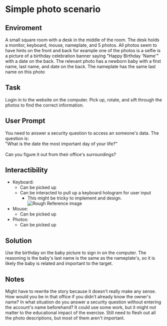 # Simple photo scenario

## Enviroment
<p>A small square room with a desk in the middle of the room. The desk holds a monitor, keyboard, mouse, nameplate, and 5 photos. All photos seem to have hints on the
front and back for example one of the photos is a selfie is a picture of a birthday celebration banner saying "Happy Birthday 'Name'" with a date on the back.
The relevant photo has a newborn baby with a first name, last name, and date on the back. The nameplate has the same last name on this photo</p>

## Task
<p>Login in to the website on the computer. Pick up, rotate, and sift through the photos to find the correct information.</p>

## User Prompt
<p>You need to answer a security question to access an someone's data. The question is:<br> "What is the date the most important day of your life?"<br><br>
Can you figure it out from their office's surroundings?</p>

## Interactibility
- Keyboard:
    - Can be picked up
    - Can be interacted to pull up a keyboard hologram for user input
        - This might be tricky to implement and design.
    ![Rough Reference image](https://i.pinimg.com/originals/ba/3a/56/ba3a5623d90e4f060328ab5b47239ccd.jpg)
- Mouse:
    - Can be picked up
- Photos:
    - Can be picked up

## Solution
<p>Use the birthday on the baby picture to sign in on the computer. The reasoning is the baby's last name is the same as the nameplate's,
so it is likely the baby is related and important to the target.</p>

## Notes
<p>Might have to rewrite the story because it doesn't really make any sense. How would you be in that office if you didn't already know the owner's name?
In what situation do you answer a security question without entering the account's name beforehand? It could use some work,
but it might not matter to the educational impact of the exercise.<be>
Still need to flesh out all the photo descriptions, but most of them aren't important.</p>
